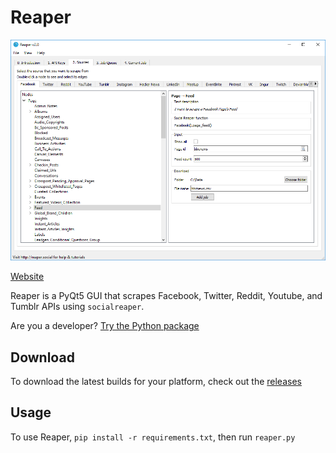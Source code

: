 # Reaper
![Input screenshot](img/input.png)

[Website](http://reaper.social)

Reaper is a PyQt5 GUI that scrapes Facebook, Twitter, Reddit, Youtube, and Tumblr APIs 
using `socialreaper`.

Are you a developer? [Try the Python package](https://github.com/ScriptSmith/socialreaper)

## Download
To download the latest builds for your platform, check out the [releases](https://github.com/ScriptSmith/reaper/releases)

## Usage
To use Reaper, `pip install -r requirements.txt`, then run `reaper.py`
